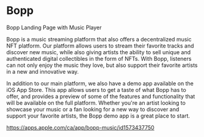 # Bopp
Bopp Landing Page with Music Player

Bopp is a music streaming platform that also offers a decentralized music NFT platform. Our platform allows users to stream their favorite tracks and discover new music, while also giving artists the ability to sell unique and authenticated digital collectibles in the form of NFTs. With Bopp, listeners can not only enjoy the music they love, but also support their favorite artists in a new and innovative way.

In addition to our main platform, we also have a demo app available on the iOS App Store. This app allows users to get a taste of what Bopp has to offer, and provides a preview of some of the features and functionality that will be available on the full platform. Whether you're an artist looking to showcase your music or a fan looking for a new way to discover and support your favorite artists, the Bopp demo app is a great place to start.

https://apps.apple.com/ca/app/bopp-music/id1573437750
